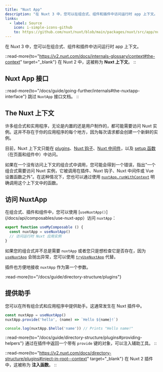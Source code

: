 ```yaml
---
title: "Nuxt App"
description: "在 Nuxt 3 中，您可以在组合式、组件和插件中访问运行时 app 上下文。"
links:
  - label: Source
    icon: i-simple-icons-github
    to: https://github.com/nuxt/nuxt/blob/main/packages/nuxt/src/app/nuxt.ts
---
```


在 Nuxt 3 中，您可以在组合式、组件和插件中访问运行时 app 上下文。

::read-more{to="https://v2.nuxt.com/docs/internals-glossary/context#the-context" target="_blank"}
在 Nuxt 2 中，这被称为 **Nuxt 上下文**。
::

## Nuxt App 接口

::read-more{to="/docs/guide/going-further/internals#the-nuxtapp-interface"}
跳过 `NuxtApp` 接口文档。
::

## The Nuxt 上下文

许多组合式和实用程序，无论是内置的还是用户制作的，都可能需要访问 Nuxt 实例。这并不存在于你的应用程序的每个地方，因为每次请求都会创建一个新鲜的实例。

目前，Nuxt 上下文只能在 [plugins](/docs/guide/directory-structure/plugins)、[Nuxt 钩子](/docs/guide/going-further/hooks)、[Nuxt 中间件](/docs/guide/directory-structure/middleware)，以及 [setup 函数](https://vuejs.org/api/composition-api-setup.html)（在页面和组件中）中访问。

如果在一个没有访问上下文的组合式中调用，您可能会得到一个错误，指出“一个组合式需要访问 Nuxt 实例，它被调用在插件、Nuxt 钩子、Nuxt 中间件或 Vue 设置函数之外”。在这种情况下，您也可以通过使用 [`nuxtApp.runWithContext`](/docs/api/composables/use-nuxt-app#runwithcontext) 明确调用这个上下文中的函数。

## 访问 NuxtApp

在组合式、插件和组件中，您可以使用 [`useNuxtApp()`](/docs/api/composables/use-nuxt-app）访问 `nuxtApp`：

```ts [composables/useMyComposable.ts]
export function useMyComposable () {
  const nuxtApp = useNuxtApp()
  // 访问运行时 Nuxt 应用实例
}
```

如果您的组合式并不总是需要 `nuxtApp` 或者您只是想检查它是否存在，因为 [`useNuxtApp`](/docs/api/composables/use-nuxt-app) 会抛出异常，您可以使用 [`tryUseNuxtApp`](/docs/api/composables/use-nuxt-app#tryusenuxtapp) 代替。

插件也方便地接收 `nuxtApp` 作为第一个参数。

:read-more{to="/docs/guide/directory-structure/plugins"}

## 提供助手

您可以在所有组合式和应用程序中提供助手。这通常发生在 Nuxt 插件中。

```ts
const nuxtApp = useNuxtApp()
nuxtApp.provide('hello', (name) => `Hello ${name}!`)

console.log(nuxtApp.$hello('name')) // Prints "Hello name!"
```

::read-more{to="/docs/guide/directory-structure/plugins#providing-helpers"}
通过在插件中返回一个带有 `provide` 键的对象，可以注入辅助工具。
::

::read-more{to="https://v2.nuxt.com/docs/directory-structure/plugins#inject-in-root--context" target="_blank"}
在 Nuxt 2 插件中，这被称为 **注入函数**。
::
